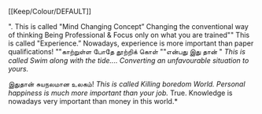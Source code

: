 [[Keep/Colour/DEFAULT]] 

". This is called "Mind Changing Concept” Changing the conventional way of thinking
Being Professional & Focus only on what you are trained""
This is called "Experience.” Nowadays, experience is more important than paper qualifications! 
""காற்றுள்ள போதே தூற்றிக் கொள் ""என்பது இது தான் "
 *This is called Swim along with the tide.... Converting an unfavourable situation to yours.*

இதுதான் சுயநலமான உலகம்!
*This is called Killing boredom World. Personal happiness is much more important than your job.*
True. Knowledge is nowadays very important than money in this world.*
